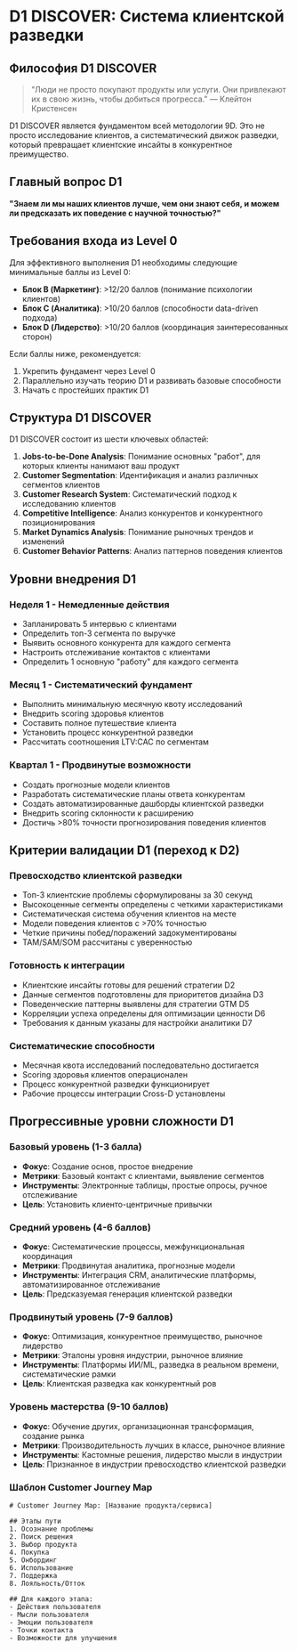 # D1 DISCOVER: Система клиентской разведки

## Философия D1 DISCOVER

> "Люди не просто покупают продукты или услуги. Они привлекают их в свою жизнь, чтобы добиться прогресса." — Клейтон Кристенсен

D1 DISCOVER является фундаментом всей методологии 9D. Это не просто исследование клиентов, а систематический движок разведки, который превращает клиентские инсайты в конкурентное преимущество.

## Главный вопрос D1

**"Знаем ли мы наших клиентов лучше, чем они знают себя, и можем ли предсказать их поведение с научной точностью?"**

## Требования входа из Level 0

Для эффективного выполнения D1 необходимы следующие минимальные баллы из Level 0:

- **Блок B (Маркетинг)**: >12/20 баллов (понимание психологии клиентов)
- **Блок C (Аналитика)**: >10/20 баллов (способности data-driven подхода)
- **Блок D (Лидерство)**: >10/20 баллов (координация заинтересованных сторон)

Если баллы ниже, рекомендуется:
1. Укрепить фундамент через Level 0
2. Параллельно изучать теорию D1 и развивать базовые способности
3. Начать с простейших практик D1

## Структура D1 DISCOVER

D1 DISCOVER состоит из шести ключевых областей:

1. **Jobs-to-be-Done Analysis**: Понимание основных "работ", для которых клиенты нанимают ваш продукт
2. **Customer Segmentation**: Идентификация и анализ различных сегментов клиентов
3. **Customer Research System**: Систематический подход к исследованию клиентов
4. **Competitive Intelligence**: Анализ конкурентов и конкурентного позиционирования
5. **Market Dynamics Analysis**: Понимание рыночных трендов и изменений
6. **Customer Behavior Patterns**: Анализ паттернов поведения клиентов

## Уровни внедрения D1

### Неделя 1 - Немедленные действия
- Запланировать 5 интервью с клиентами
- Определить топ-3 сегмента по выручке
- Выявить основного конкурента для каждого сегмента
- Настроить отслеживание контактов с клиентами
- Определить 1 основную "работу" для каждого сегмента

### Месяц 1 - Систематический фундамент
- Выполнить минимальную месячную квоту исследований
- Внедрить scoring здоровья клиентов
- Составить полное путешествие клиента
- Установить процесс конкурентной разведки
- Рассчитать соотношения LTV:CAC по сегментам

### Квартал 1 - Продвинутые возможности
- Создать прогнозные модели клиентов
- Разработать систематические планы ответа конкурентам
- Создать автоматизированные дашборды клиентской разведки
- Внедрить scoring склонности к расширению
- Достичь >80% точности прогнозирования поведения клиентов

## Критерии валидации D1 (переход к D2)

### Превосходство клиентской разведки
- Топ-3 клиентские проблемы сформулированы за 30 секунд
- Высокоценные сегменты определены с четкими характеристиками
- Систематическая система обучения клиентов на месте
- Модели поведения клиентов с >70% точностью
- Четкие причины побед/поражений задокументированы
- TAM/SAM/SOM рассчитаны с уверенностью

### Готовность к интеграции
- Клиентские инсайты готовы для решений стратегии D2
- Данные сегментов подготовлены для приоритетов дизайна D3
- Поведенческие паттерны выявлены для стратегии GTM D5
- Корреляции успеха определены для оптимизации ценности D6
- Требования к данным указаны для настройки аналитики D7

### Систематические способности
- Месячная квота исследований последовательно достигается
- Scoring здоровья клиентов операционален
- Процесс конкурентной разведки функционирует
- Рабочие процессы интеграции Cross-D установлены

## Прогрессивные уровни сложности D1

### Базовый уровень (1-3 балла)
- **Фокус**: Создание основ, простое внедрение
- **Метрики**: Базовый контакт с клиентами, выявление сегментов
- **Инструменты**: Электронные таблицы, простые опросы, ручное отслеживание
- **Цель**: Установить клиенто-центричные привычки

### Средний уровень (4-6 баллов)
- **Фокус**: Систематические процессы, межфункциональная координация
- **Метрики**: Продвинутая аналитика, прогнозные модели
- **Инструменты**: Интеграция CRM, аналитические платформы, автоматизированное отслеживание
- **Цель**: Предсказуемая генерация клиентской разведки

### Продвинутый уровень (7-9 баллов)
- **Фокус**: Оптимизация, конкурентное преимущество, рыночное лидерство
- **Метрики**: Эталоны уровня индустрии, рыночное влияние
- **Инструменты**: Платформы ИИ/ML, разведка в реальном времени, систематические рамки
- **Цель**: Клиентская разведка как конкурентный ров

### Уровень мастерства (9-10 баллов)
- **Фокус**: Обучение других, организационная трансформация, создание рынка
- **Метрики**: Производительность лучших в классе, рыночное влияние
- **Инструменты**: Кастомные решения, лидерство мысли в индустрии
- **Цель**: Признанное в индустрии превосходство клиентской разведки

### Шаблон Customer Journey Map

```
# Customer Journey Map: [Название продукта/сервиса]

## Этапы пути
1. Осознание проблемы
2. Поиск решения
3. Выбор продукта
4. Покупка
5. Онбординг
6. Использование
7. Поддержка
8. Лояльность/Отток

## Для каждого этапа:
- Действия пользователя
- Мысли пользователя
- Эмоции пользователя
- Точки контакта
- Возможности для улучшения

